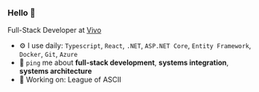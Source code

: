 ### Hello 👋

Full-Stack Developer at [Vivo](https://vivo.com.br/para-voce)

- ⚙️ I use daily: `Typescript`, `React`, `.NET`, `ASP.NET Core`, `Entity Framework`, `Docker`, `Git`, `Azure`
- 💬 `ping` me about **full-stack development**, **systems integration**, **systems architecture**
- 🧙 Working on: League of ASCII
